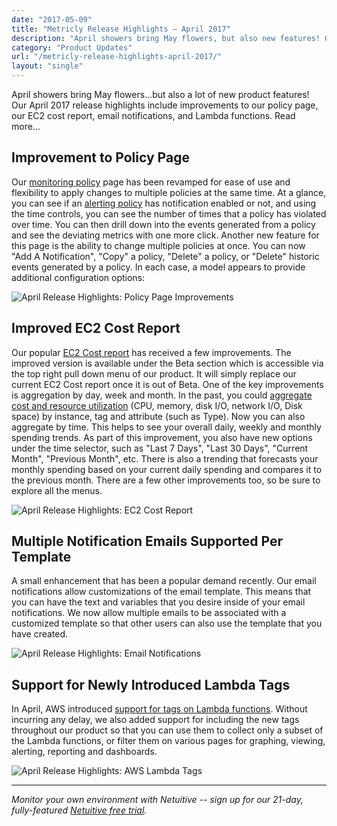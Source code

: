 ```yaml
---
date: "2017-05-09"
title: "Metricly Release Highlights – April 2017"
description: "April showers bring May flowers, but also new features! Our April releases include improvements to our policy page, EC2 cost report, and Lambda functions."
category: "Product Updates"
url: "/metricly-release-highlights-april-2017/"
layout: "single"
---
```




April showers bring May flowers...but also a lot of new product features! Our April 2017 release highlights include improvements to our policy page, our EC2 cost report, email notifications, and Lambda functions. Read more...

Improvement to Policy Page
--------------------------

Our [monitoring policy](/policy-page-upgrades) page has been revamped for ease of use and flexibility to apply changes to multiple policies at the same time. At a glance, you can see if an [alerting policy](/effective-monitoring-alert-rules) has notification enabled or not, and using the time controls, you can see the number of times that a policy has violated over time. You can then drill down into the events generated from a policy and see the deviating metrics with one more click. Another new feature for this page is the ability to change multiple policies at once. You can now "Add A Notification", "Copy" a policy, "Delete" a policy, or "Delete" historic events generated by a policy. In each case, a model appears to provide additional configuration options:

![April Release Highlights: Policy Page Improvements](https://s3-us-west-2.amazonaws.com/com-netuitive-app-usw2-public/wp-content/uploads/2017/07/addNotification.png)

Improved EC2 Cost Report
------------------------

Our popular [EC2 Cost report](/ec2-cost-analysis-recommendations) has received a few improvements. The improved version is available under the Beta section which is accessible via the top right pull down menu of our product. It will simply replace our current EC2 Cost report once it is out of Beta. One of the key improvements is aggregation by day, week and month. In the past, you could [aggregate cost and resource utilization](/view-manage-individual-aws-ec2-costs) (CPU, memory, disk I/O, network I/O, Disk space) by instance, tag and attribute (such as Type). Now you can also aggregate by time. This helps to see your overall daily, weekly and monthly spending trends. As part of this improvement, you also have new options under the time selector, such as "Last 7 Days", "Last 30 Days", "Current Month", "Previous Month", etc. There is also a trending that forecasts your monthly spending based on your current daily spending and compares it to the previous month. There are a few other improvements too, so be sure to explore all the menus.

![April Release Highlights: EC2 Cost Report](https://s3-us-west-2.amazonaws.com/com-netuitive-app-usw2-public/wp-content/uploads/2017/07/costReport.png)

Multiple Notification Emails Supported Per Template
---------------------------------------------------

A small enhancement that has been a popular demand recently. Our email notifications allow customizations of the email template. This means that you can have the text and variables that you desire inside of your email notifications. We now allow multiple emails to be associated with a customized template so that other users can also use the template that you have created.

![April Release Highlights: Email Notifications](https://s3-us-west-2.amazonaws.com/com-netuitive-app-usw2-public/wp-content/uploads/2017/07/emailImprovement.png)

Support for Newly Introduced Lambda Tags
----------------------------------------

In April, AWS introduced [support for tags on Lambda functions](/monitoring-aws-lambdas-with-netuitive). Without incurring any delay, we also added support for including the new tags throughout our product so that you can use them to collect only a subset of the Lambda functions, or filter them on various pages for graphing, viewing, alerting, reporting and dashboards.

![April Release Highlights: AWS Lambda Tags](https://s3-us-west-2.amazonaws.com/com-netuitive-app-usw2-public/wp-content/uploads/2017/07/LambdaUpdate.png)

* * * * *

*Monitor your own environment with Netuitive -- sign up for our 21-day, fully-featured [Netuitive free trial](/signup).*
